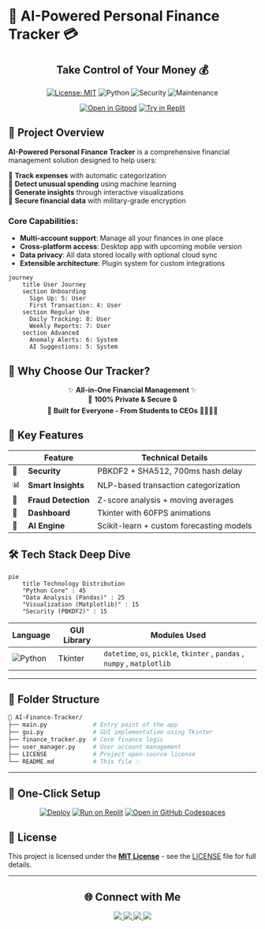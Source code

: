 # 💸 AI-Powered Personal Finance Tracker 💳

<div align="center">
  
<h2>Take Control of Your Money 💰</h2>

[![License: MIT](https://img.shields.io/badge/License-MIT-yellow.svg)](https://opensource.org/licenses/MIT)
![Python](https://img.shields.io/badge/python-3.11%2B-blue?logo=python)
![Security](https://img.shields.io/badge/security-verified-brightgreen?logo=key)
![Maintenance](https://img.shields.io/badge/Maintained%3F-Yes-green?logo=github)

[![Open in Gitpod](https://gitpod.io/button/open-in-gitpod.svg)](https://gitpod.io/#https://github.com/JavPyWizard/finance-tracker)
[![Try in Replit](https://replit.com/badge/github/JavPyWizard/finance-tracker)](https://replit.com/github/JavPyWizard/finance-tracker)

</div>

## 📌 Project Overview

**AI-Powered Personal Finance Tracker** is a comprehensive financial management solution designed to help users:

🔹 **Track expenses** with automatic categorization  
🔹 **Detect unusual spending** using machine learning  
🔹 **Generate insights** through interactive visualizations  
🔹 **Secure financial data** with military-grade encryption  

### Core Capabilities:
- **Multi-account support**: Manage all your finances in one place
- **Cross-platform access**: Desktop app with upcoming mobile version
- **Data privacy**: All data stored locally with optional cloud sync
- **Extensible architecture**: Plugin system for custom integrations

```mermaid
journey
    title User Journey
    section Onboarding
      Sign Up: 5: User
      First Transaction: 4: User
    section Regular Use
      Daily Tracking: 8: User
      Weekly Reports: 7: User
    section Advanced
      Anomaly Alerts: 6: System
      AI Suggestions: 5: System
```

## 🌟 Why Choose Our Tracker?

<div align="center">
  
✨ **All-in-One Financial Management** ✨  
💯 **100% Private & Secure** 🔒  
🚀 **Built for Everyone - From Students to CEOs** 👩‍🎓👨‍💼

</div>

## 🎯 Key Features

<div class="features-grid" align="center">

| | Feature | Technical Details |
|-|---------|-------------------|
| 🔐 | **Security** | PBKDF2 + SHA512, 700ms hash delay |
| 📊 | **Smart Insights** | NLP-based transaction categorization |
| 🚨 | **Fraud Detection** | Z-score analysis + moving averages |
| 📱 | **Dashboard** | Tkinter with 60FPS animations |
| 🤖 | **AI Engine** | Scikit-learn + custom forecasting models |

</div>

## 🛠️ Tech Stack Deep Dive

```mermaid
pie
    title Technology Distribution
    "Python Core" : 45
    "Data Analysis (Pandas)" : 25
    "Visualization (Matplotlib)" : 15
    "Security (PBKDF2)" : 15
```

| Language                                                                                                 | GUI Library | Modules Used                          |
| -------------------------------------------------------------------------------------------------------- | ----------- | ------------------------------------- |
| ![Python](https://img.shields.io/badge/-Python-3776AB?style=for-the-badge\&logo=python\&logoColor=white) | Tkinter     | `datetime`, `os`, `pickle`, `tkinter` , `pandas` , `numpy` , `matplotlib` |

---

## 🧠 Folder Structure

```bash
📁 AI-Finance-Tracker/
├── main.py             # Entry point of the app
├── gui.py              # GUI implementation using Tkinter
├── finance_tracker.py  # Core finance logic
├── user_manager.py     # User account management
├── LICENSE             # Project open-source license
└── README.md           # This file ✨
```

---

## 🚀 One-Click Setup

<div align="center">

[![Deploy](https://img.shields.io/badge/Deploy_on-Visual_Studio_Code-blue?logo=visual-studio-code)](vscode://ms-vscode-remote.remote-containers/cloneInVolume?url=https://github.com/JavPyWizard/finance-tracker)
[![Run on Replit](https://img.shields.io/badge/Run_on-Replit-667881?logo=replit)](https://replit.com/github/JavPyWizard/finance-tracker)
[![Open in GitHub Codespaces](https://img.shields.io/badge/Open_in-Codespaces-181717?logo=github)](https://codespaces.new/JavPyWizard/finance-tracker)

</div>

## 📜 License

This project is licensed under the **[MIT License]** - see the [LICENSE](LICENSE) file for full details.

[MIT License]: https://opensource.org/licenses/MIT

---

<div align="center">
  
## 🌐 Connect with Me

<p align="center">
  <a href="https://www.linkedin.com/in/divyansh-kumar-singh-028747321/">
    <img src="https://img.shields.io/badge/-Divyansh_Kumar_Singh-0A66C2?style=for-the-badge&logo=linkedin&logoColor=white"/>
  </a>
  <a href="https://leetcode.com/u/JavaPyWizard/">
    <img src="https://img.shields.io/badge/-JavaPyWizard-FFA116?style=for-the-badge&logo=leetcode&logoColor=black"/>
  </a>
  <a href="mailto:divyanshkumarsingh29@gmail.com">
    <img src="https://img.shields.io/badge/-Email_Me-D14836?style=for-the-badge&logo=gmail&logoColor=white"/>
  </a>
  <a href="https://github.com/JavaPyWizard">
    <img src="https://img.shields.io/badge/-GitHub-181717?style=for-the-badge&logo=github"/>
  </a>
</p>

